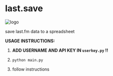 
# last.save

![logo](https://raw.githubusercontent.com/MatRanc/last.save/master/resources/logo.png)

save last.fm data to a spreadsheet

**USAGE INSTRUCTIONS:**

 1. **ADD USERNAME AND API KEY IN ```userkey.py``` !!**

 2. ```python main.py```

 3. follow instructions
